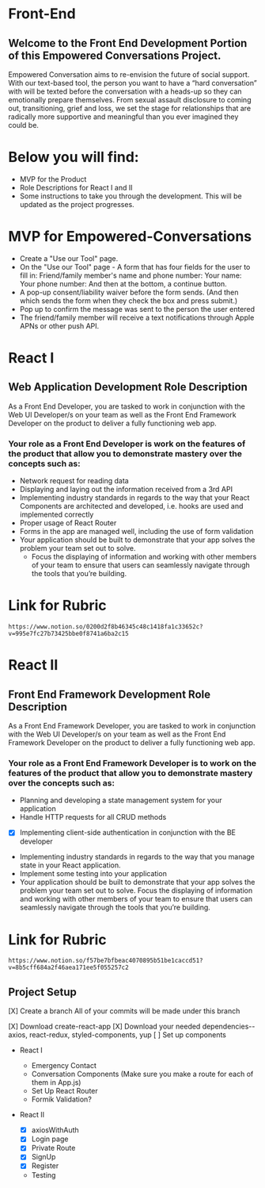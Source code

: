 # Front-End

## Welcome to the Front End Development Portion of this Empowered Conversations Project.

Empowered Conversation aims to re-envision the future of social support. With our text-based tool, the person you want to have a “hard conversation” with will be texted before the conversation with a heads-up so they can emotionally prepare themselves. From sexual assault disclosure to coming out, transitioning, grief and loss, we set the stage for relationships that are radically more supportive and meaningful than you ever imagined they could be.

# Below you will find:
 - MVP for the Product
 - Role Descriptions for React I and II 
 - Some instructions to take you through the development. This will be updated as the project progresses.

# MVP for Empowered-Conversations
- Create a "Use our Tool" page.  
- On the "Use our Tool" page - A form that has four fields for the user to fill in: Friend/family member's name and  phone number: Your name: Your phone number: And then at the bottom, a continue button.
- A pop-up consent/liability waiver before the form sends. (And then which sends the form when they check the box and press submit.)
- Pop up to confirm the message was sent to the person the user entered
- The friend/family member will receive a text notifications through Apple APNs or other push API. 

 # React I
## **Web Application Development Role Description**

As a Front End Developer, you are tasked to work in conjunction with the Web UI Developer/s on your team as well as the Front End Framework Developer on the product to deliver a fully functioning web app.

### Your role as a Front End Developer is work on the features of the product that allow you to demonstrate mastery over the concepts such as:

- Network request for reading data
- Displaying and laying out the information received from a 3rd API
- Implementing industry standards in regards to the way that your React Components are architected and developed, i.e. hooks are used and implemented correctly
- Proper usage of React Router
- Forms in the app are managed well, including the use of form validation
- Your application should be built to demonstrate that your app solves the problem your team set out to solve.
    - Focus the displaying of information and working with other members of your team to ensure that users can seamlessly navigate through the tools that you’re building.

# Link for Rubric
`https://www.notion.so/0200d2f8b46345c48c1418fa1c33652c?v=995e7fc27b73425bbe0f8741a6ba2c15`

# React II
## Front End Framework **Development Role Description**

As a Front End Framework Developer, you are tasked to work in conjunction with the Web UI Developer/s on your team as well as the Front End Framework Developer on the product to deliver a fully functioning web app.

### Your role as a Front End Framework Developer is to work on the features of the product that allow you to demonstrate mastery over the concepts such as:

- Planning and developing a state management system for your application
- Handle HTTP requests for all CRUD methods
- [X] Implementing client-side authentication in conjunction with the BE developer
- Implementing industry standards in regards to the way that you manage state in your React application.
- Implement some testing into your application
- Your application should be built to demonstrate that your app solves the problem your team set out to solve. Focus the displaying of information and working with other members of your team to ensure that users can seamlessly navigate through the tools that you’re building.

# Link for Rubric
`https://www.notion.so/f57be7bfbeac4070895b51be1caccd51?v=8b5cff684a2f46aea171ee5f055257c2`

## Project Setup

[X] Create a branch <firstName-lastName> All of your commits will be made under this branch

[X] Download create-react-app
[X] Download your needed dependencies--axios, react-redux, styled-components, yup
[ ] Set up components

- React I
    * Emergency Contact
    * Conversation Components (Make sure you make a route for each of them in App.js)
    * Set Up React Router
    * Formik Validation?

 - React II
    * [X] axiosWithAuth
    * [X] Login page
    * [X] Private Route
    * [X] SignUp
    * [X] Register
    * Testing


    


